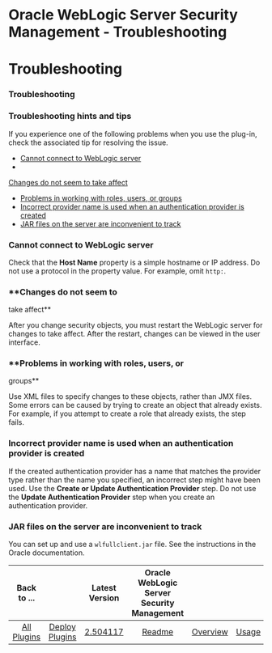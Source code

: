 
Oracle WebLogic Server Security Management - Troubleshooting
============================================================

# Troubleshooting



### Troubleshooting




 


### Troubleshooting hints and tips


If you experience one of the following problems when 
you use the plug-in, check the associated tip for resolving the issue.


* [Cannot connect to WebLogic server](#ts1)
* 
[Changes do not seem to take affect](#ts2)
* [Problems in working with roles, users, or groups](#ts3)
* [Incorrect 
provider name is used when an authentication provider is created](#ts4)
* [JAR files on the server are inconvenient to 
track](#ts5)



### **Cannot connect to WebLogic server**


Check that the **Host Name** property is a simple hostname 
or IP address. Do not use a protocol in the property value. For example, omit `http:`.



### **Changes do not seem to 
take affect**


After you change security objects, you must restart the WebLogic server for changes to take affect. 
After the restart, changes can be viewed in the user interface.



### **Problems in working with roles, users, or 
groups**


Use XML files to specify changes to these objects, rather than JMX files. Some errors can be caused by trying
 to create an object that already exists. For example, if you attempt to create a role that already exists, the step 
fails.



### **Incorrect provider name is used when an authentication provider is created**


If the created 
authentication provider has a name that matches the provider type rather than the name you specified, an incorrect step 
might have been used. Use the **Create or Update Authentication Provider** step. Do not use the **Update Authentication 
Provider** step when you create an authentication provider.



### **JAR files on the server are inconvenient to track**



You can set up and use a `wlfullclient.jar` file. See the instructions in the Oracle documentation.




|Back to ...||Latest Version|Oracle WebLogic Server Security Management |||||
| :---: | :---: | :---: | :---: | :---: | :---: | :---: | :---: |
|[All Plugins](../../index.md)|[Deploy Plugins](../README.md)|[2.504117](https://raw.githubusercontent.com/UrbanCode/IBM-UCD-PLUGINS/main/files/WebLogicSecurityMgmt/WLS-Security-Management-2.504117.zip)|[Readme](README.md)|[Overview](overview.md)|[Usage](usage.md)|[Steps](steps.md)|[Downloads](downloads.md)|
